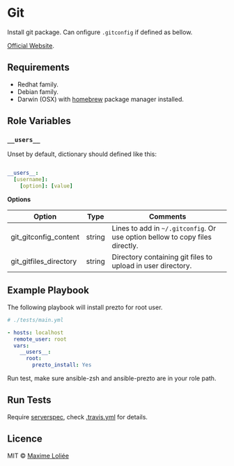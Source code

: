 # Git

Install git package. Can onfigure `.gitconfig` if defined as bellow.

[Official Website](http://git-scm.com/).

## Requirements

- Redhat family.
- Debian family.
- Darwin (OSX) with [homebrew](http://brew.sh/) package manager installed.

## Role Variables

### `__users__`

Unset by default, dictionary should defined like this:

```yaml

__users__:
  [username]:
    [option]: [value]
```

**Options**

| Option                   | Type     | Comments                                                    |
|--------------------------|----------|-------------------------------------------------------------|
| git_gitconfig_content    | string   | Lines to add in `~/.gitconfig`. Or use option bellow to copy files directly.|
| git_gitfiles_directory   | string   | Directory containing git files to upload in user directory. |

## Example Playbook

The following playbook will install prezto for root user.

``` yaml
# ./tests/main.yml

- hosts: localhost
  remote_user: root
  vars:
    __users__:
      root:
        prezto_install: Yes
```

Run test, make sure ansible-zsh and ansible-prezto are in your role path.

## Run Tests

Require [serverspec](http://serverspec.org/), check [.travis.yml](.travis.yml) for details.

## Licence

MIT © [Maxime Loliée](http://loliee.com/)
